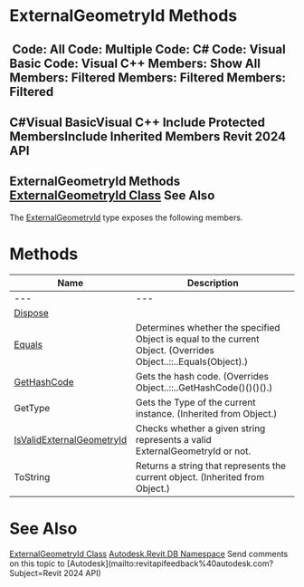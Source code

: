 # ExternalGeometryId Methods

﻿
 Code: All Code: Multiple Code: C# Code: Visual Basic Code: Visual C++  Members: Show All Members: Filtered Members: Filtered Members: Filtered   
---  
C#Visual BasicVisual C++
Include Protected MembersInclude Inherited Members
Revit 2024 API  
---  
ExternalGeometryId Methods  
[ExternalGeometryId Class](6074854d-72b6-fa2f-b4ec-df48a33b862b.md "ExternalGeometryId Class") See Also  
---  
The [ExternalGeometryId](6074854d-72b6-fa2f-b4ec-df48a33b862b.md "ExternalGeometryId Class") type exposes the following members.
# Methods
| Name | Description |
| --- | --- |
| --- | --- | --- |
| [Dispose](167fa49a-cad0-f157-231e-0110f2560a75.md "Dispose Method") |
| [Equals](7c0a2348-a738-198b-3f12-78373cd34439.md "Equals Method") | Determines whether the specified Object is equal to the current Object.  (Overrides Object..::..Equals(Object).) |
| [GetHashCode](4fe7a16f-8517-27fe-e02e-a442a3a2a502.md "GetHashCode Method") | Gets the hash code.  (Overrides Object..::..GetHashCode()()()().) |
| GetType | Gets the Type of the current instance. (Inherited from Object.) |
| [IsValidExternalGeometryId](96e899a0-30cb-1d56-44f0-ad8b24965ba7.md "IsValidExternalGeometryId Method") | Checks whether a given string represents a valid ExternalGeometryId or not. |
| ToString | Returns a string that represents the current object. (Inherited from Object.) |

# See Also
[ExternalGeometryId Class](6074854d-72b6-fa2f-b4ec-df48a33b862b.md "ExternalGeometryId Class")
[Autodesk.Revit.DB Namespace](87546ba7-461b-c646-cbb1-2cb8f5bff8b2.md "Autodesk.Revit.DB Namespace")
Send comments on this topic to [Autodesk](mailto:revitapifeedback%40autodesk.com?Subject=Revit 2024 API)